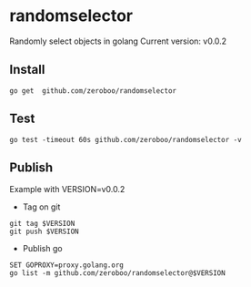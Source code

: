 # randomselector
Randomly select objects in golang
Current version: v0.0.2
## Install 
```console
go get  github.com/zeroboo/randomselector
```

## Test
```console
go test -timeout 60s github.com/zeroboo/randomselector -v
```

## Publish
Example with VERSION=v0.0.2

- Tag on git

```console
git tag $VERSION
git push $VERSION
```

- Publish go

```console
SET GOPROXY=proxy.golang.org 
go list -m github.com/zeroboo/randomselector@$VERSION
```
